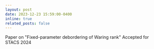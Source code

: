 ```yaml
---
layout: post
date: 2023-12-23 15:59:00-0400
inline: true
related_posts: false
---
```

Paper on "Fixed-parameter debordering of Waring rank" Accepted for STACS 2024
